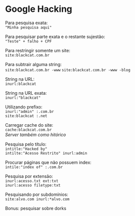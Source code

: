 # Google Hacking

Para pesquisa exata:  
``"Minha pesquisa aqui"``

Para pesquisar parte exata e o restante sujestão:  
``"Teste" + falho + CPF``

Para restringir somente um site:  
``site:blackcat.com.br``

Para subtrair alguma string:  
``site:blackcat.com.br -www``
``site:blackcat.com.br -www -blog``

String na URL:  
``inurl:blackcat``

String na URL exata:  
``inurl:"blackcat"``

Utilizando prefixo:  
``inurl:"admin" :.com.br``  
``site:blackcat :.net``

Carregar cache do site:  
``cache:blackcat.com.br``  
*Server também como hitórico*

Pesquisa pelo título:  
``intitle:"Hacked by"``  
``intilte:"Acesso Restrito" inurl:admin``

Procurar páginas que não possuem index:  
``intile:"index of" :.com.br``

Pesquisa por extensão:  
``inurl:acesso.txt ext:txt``  
``inurl:acesso filetype:txt``

Pesquisando por subdomínios:  
``site:alvo.com inurl:*alvo.com``

Bonus: pesquisar sobre dorks
